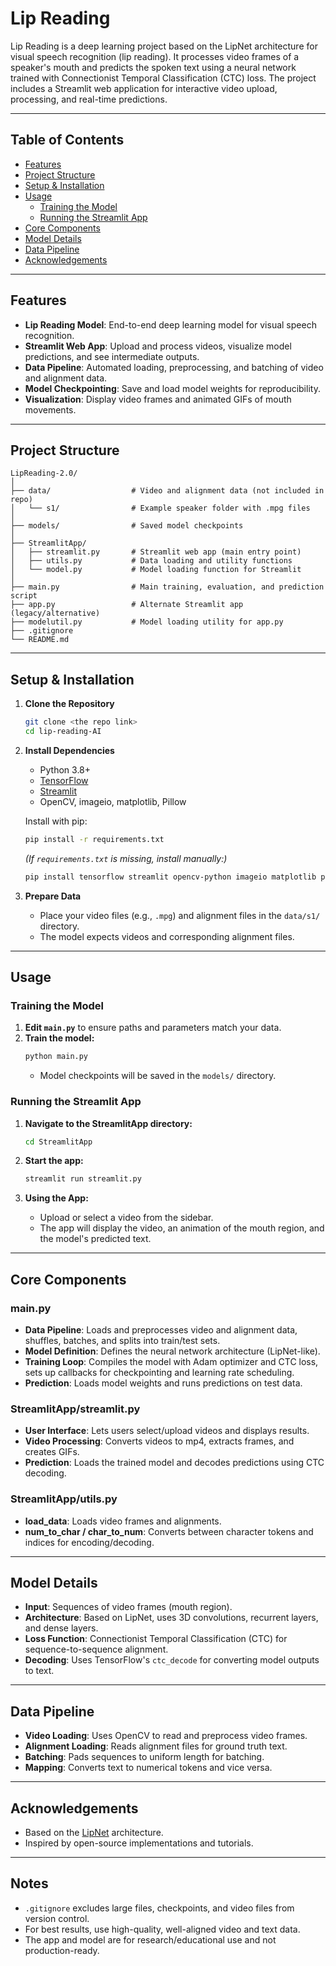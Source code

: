  # Lip Reading

Lip Reading is a deep learning project based on the LipNet architecture for visual speech recognition (lip reading). It processes video frames of a speaker's mouth and predicts the spoken text using a neural network trained with Connectionist Temporal Classification (CTC) loss. The project includes a Streamlit web application for interactive video upload, processing, and real-time predictions.

---

## Table of Contents

- [Features](#features)
- [Project Structure](#project-structure)
- [Setup & Installation](#setup--installation)
- [Usage](#usage)
  - [Training the Model](#training-the-model)
  - [Running the Streamlit App](#running-the-streamlit-app)
- [Core Components](#core-components)
- [Model Details](#model-details)
- [Data Pipeline](#data-pipeline)
- [Acknowledgements](#acknowledgements)

---

## Features

- **Lip Reading Model**: End-to-end deep learning model for visual speech recognition.
- **Streamlit Web App**: Upload and process videos, visualize model predictions, and see intermediate outputs.
- **Data Pipeline**: Automated loading, preprocessing, and batching of video and alignment data.
- **Model Checkpointing**: Save and load model weights for reproducibility.
- **Visualization**: Display video frames and animated GIFs of mouth movements.

---

## Project Structure

```
LipReading-2.0/
│
├── data/                  # Video and alignment data (not included in repo)
│   └── s1/                # Example speaker folder with .mpg files
│
├── models/                # Saved model checkpoints
│
├── StreamlitApp/
│   ├── streamlit.py       # Streamlit web app (main entry point)
│   ├── utils.py           # Data loading and utility functions
│   └── model.py           # Model loading function for Streamlit
│
├── main.py                # Main training, evaluation, and prediction script
├── app.py                 # Alternate Streamlit app (legacy/alternative)
├── modelutil.py           # Model loading utility for app.py
├── .gitignore
└── README.md
```

---

## Setup & Installation

1. **Clone the Repository**
   ```bash
   git clone <the repo link>
   cd lip-reading-AI
   ```

2. **Install Dependencies**
   - Python 3.8+
   - [TensorFlow](https://www.tensorflow.org/)
   - [Streamlit](https://streamlit.io/)
   - OpenCV, imageio, matplotlib, Pillow

   Install with pip:
   ```bash
   pip install -r requirements.txt
   ```

   *(If `requirements.txt` is missing, install manually:)*

   ```bash
   pip install tensorflow streamlit opencv-python imageio matplotlib pillow
   ```

3. **Prepare Data**
   - Place your video files (e.g., `.mpg`) and alignment files in the `data/s1/` directory.
   - The model expects videos and corresponding alignment files.

---

## Usage

### Training the Model

1. **Edit `main.py`** to ensure paths and parameters match your data.
2. **Train the model:**
   ```bash
   python main.py
   ```
   - Model checkpoints will be saved in the `models/` directory.

### Running the Streamlit App

1. **Navigate to the StreamlitApp directory:**
   ```bash
   cd StreamlitApp
   ```

2. **Start the app:**
   ```bash
   streamlit run streamlit.py
   ```

3. **Using the App:**
   - Upload or select a video from the sidebar.
   - The app will display the video, an animation of the mouth region, and the model's predicted text.

---

## Core Components

### main.py

- **Data Pipeline**: Loads and preprocesses video and alignment data, shuffles, batches, and splits into train/test sets.
- **Model Definition**: Defines the neural network architecture (LipNet-like).
- **Training Loop**: Compiles the model with Adam optimizer and CTC loss, sets up callbacks for checkpointing and learning rate scheduling.
- **Prediction**: Loads model weights and runs predictions on test data.

### StreamlitApp/streamlit.py

- **User Interface**: Lets users select/upload videos and displays results.
- **Video Processing**: Converts videos to mp4, extracts frames, and creates GIFs.
- **Prediction**: Loads the trained model and decodes predictions using CTC decoding.

### StreamlitApp/utils.py

- **load_data**: Loads video frames and alignments.
- **num_to_char / char_to_num**: Converts between character tokens and indices for encoding/decoding.

---

## Model Details

- **Input**: Sequences of video frames (mouth region).
- **Architecture**: Based on LipNet, uses 3D convolutions, recurrent layers, and dense layers.
- **Loss Function**: Connectionist Temporal Classification (CTC) for sequence-to-sequence alignment.
- **Decoding**: Uses TensorFlow's `ctc_decode` for converting model outputs to text.

---

## Data Pipeline

- **Video Loading**: Uses OpenCV to read and preprocess video frames.
- **Alignment Loading**: Reads alignment files for ground truth text.
- **Batching**: Pads sequences to uniform length for batching.
- **Mapping**: Converts text to numerical tokens and vice versa.

---

## Acknowledgements

- Based on the [LipNet](https://arxiv.org/abs/1611.01599) architecture.
- Inspired by open-source implementations and tutorials.

---

## Notes

- `.gitignore` excludes large files, checkpoints, and video files from version control.
- For best results, use high-quality, well-aligned video and text data.
- The app and model are for research/educational use and not production-ready.

